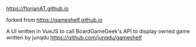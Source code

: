 https://florianAT.github.io


forked from https://gameshelf.github.io

  A UI written in VueJS to call BoardGameGeek's API to display owned game 
  written by junqdu https://github.com/junqdu/gameshelf 
